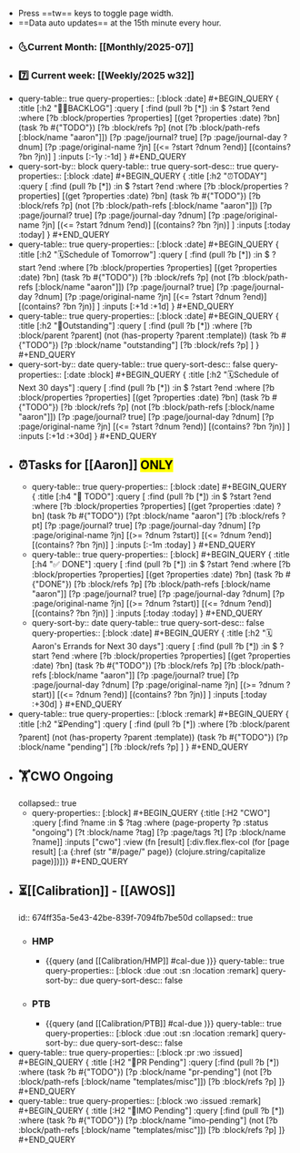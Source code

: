 - Press ==tw== keys to toggle page width.
- ==Data auto updates== at the 15th minute every hour.
- ### 🌜️Current Month: [[Monthly/2025-07]]
- ### 7️⃣ Current week: [[Weekly/2025 w32]]
- query-table:: true
  query-properties:: [:block :date]
  #+BEGIN_QUERY
  {
   :title [:h2 "😵‍💫BACKLOG"]
   :query [
           :find (pull ?b [*])
           :in $ ?start ?end
           :where
           [?b :block/properties ?properties]
           [(get ?properties :date) ?bn]
           (task ?b #{"TODO"})
           [?b :block/refs ?p]
           (not [?b :block/path-refs [:block/name "aaron"]])
           [?p :page/journal? true]
           [?p :page/journal-day ?dnum]
           [?p :page/original-name ?jn]
           [(<= ?start ?dnum ?end)]
           [(contains? ?bn ?jn)]
           ]
  :inputs [:-1y :-1d]
   }
  #+END_QUERY
- query-sort-by:: block
  query-table:: true
  query-sort-desc:: true
  query-properties:: [:block :date]
  #+BEGIN_QUERY
  {
   :title [:h2 "⏰TODAY"]
   :query [
           :find (pull ?b [*])
           :in $ ?start ?end
           :where
           [?b :block/properties ?properties]
           [(get ?properties :date) ?bn]
           (task ?b #{"TODO"})
           [?b :block/refs ?p]
           (not [?b :block/path-refs [:block/name "aaron"]])
           [?p :page/journal? true]
           [?p :page/journal-day ?dnum]
           [?p :page/original-name ?jn]
           [(<= ?start ?dnum ?end)]
           [(contains? ?bn ?jn)]
           ]
  :inputs [:today :today]
   }
  #+END_QUERY
- query-table:: true
  query-properties:: [:block :date]
  #+BEGIN_QUERY
  {
   :title [:h2 "🗓️Schedule of Tomorrow"]
   :query [
           :find (pull ?b [*])
           :in $ ?start ?end
           :where
           [?b :block/properties ?properties]
           [(get ?properties :date) ?bn]
           (task ?b #{"TODO"})
           [?b :block/refs ?p]
           (not [?b :block/path-refs [:block/name "aaron"]])
           [?p :page/journal? true]
           [?p :page/journal-day ?dnum]
           [?p :page/original-name ?jn]
           [(<= ?start ?dnum ?end)]
           [(contains? ?bn ?jn)]
           ]
  :inputs [:+1d :+1d]
   }
  #+END_QUERY
- query-table:: true
  query-properties:: [:block :date]
  #+BEGIN_QUERY
  {
   :title [:h2 "📌Outstanding"]
   :query [
           :find (pull ?b [*])
           :where
           [?b :block/parent ?parent]
           (not (has-property ?parent :template))
           (task ?b #{"TODO"})
           [?p :block/name "outstanding"]
           [?b :block/refs ?p]
           ]
   }
  #+END_QUERY
- query-sort-by:: date
  query-table:: true
  query-sort-desc:: false
  query-properties:: [:date :block]
  #+BEGIN_QUERY
  {
   :title [:h2 "🗓️Schedule of Next 30 days"]
   :query [
           :find (pull ?b [*])
           :in $ ?start ?end
           :where
           [?b :block/properties ?properties]
           [(get ?properties :date) ?bn]
           (task ?b #{"TODO"})
           [?b :block/refs ?p]
           (not [?b :block/path-refs [:block/name "aaron"]])
           [?p :page/journal? true]
           [?p :page/journal-day ?dnum]
           [?p :page/original-name ?jn]
           [(<= ?start ?dnum ?end)]
           [(contains? ?bn ?jn)]
           ]
  :inputs [:+1d :+30d]
   }
  #+END_QUERY
- ## ⏰Tasks for [[Aaron]] <mark class='green'>ONLY</mark>
	- query-table:: true
	  query-properties:: [:block :date]
	  #+BEGIN_QUERY
	  {
	   :title [:h4 "🎯 TODO"]
	   :query [
	           :find (pull ?b [*])
	           :in $ ?start ?end
	           :where
	           [?b :block/properties ?properties]
	           [(get ?properties :date) ?bn]
	           (task ?b #{"TODO"})
	           [?pt :block/name "aaron"]
	           [?b :block/refs ?pt]
	           [?p :page/journal? true]
	           [?p :page/journal-day ?dnum]
	           [?p :page/original-name ?jn]
	           [(>= ?dnum ?start)]
	           [(<= ?dnum ?end)]
	           [(contains? ?bn ?jn)]
	           ]
	  :inputs [:-1m :today]
	   }
	  #+END_QUERY
	- query-table:: true
	  query-properties:: [:block]
	  #+BEGIN_QUERY
	  {
	   :title [:h4 "✅ DONE"]
	   :query [
	           :find (pull ?b [*])
	           :in $ ?start ?end
	           :where
	           [?b :block/properties ?properties]
	           [(get ?properties :date) ?bn]
	           (task ?b #{"DONE"})
	           [?b :block/refs ?p]
	           [?b :block/path-refs [:block/name "aaron"]]
	           [?p :page/journal? true]
	           [?p :page/journal-day ?dnum]
	           [?p :page/original-name ?jn]
	           [(>= ?dnum ?start)]
	           [(<= ?dnum ?end)]
	           [(contains? ?bn ?jn)]
	           ]
	  :inputs [:today :today]
	   }
	  #+END_QUERY
	- query-sort-by:: date
	  query-table:: true
	  query-sort-desc:: false
	  query-properties:: [:block :date]
	  #+BEGIN_QUERY
	  {
	   :title [:h2 "🗓️Aaron's Errands for Next 30 days"]
	   :query [
	           :find (pull ?b [*])
	           :in $ ?start ?end
	           :where
	           [?b :block/properties ?properties]
	           [(get ?properties :date) ?bn]
	           (task ?b #{"TODO"})
	           [?b :block/refs ?p]
	           [?b :block/path-refs [:block/name "aaron"]]
	           [?p :page/journal? true]
	           [?p :page/journal-day ?dnum]
	           [?p :page/original-name ?jn]
	           [(>= ?dnum ?start)]
	           [(<= ?dnum ?end)]
	           [(contains? ?bn ?jn)]
	           ]
	  :inputs [:today :+30d]
	   }
	  #+END_QUERY
- query-table:: true
  query-properties:: [:block :remark]
  #+BEGIN_QUERY
  {
   :title [:h2 "⏳Pending"]
   :query [
           :find (pull ?b [*])
           :where
           [?b :block/parent ?parent]
           (not (has-property ?parent :template))
           (task ?b #{"TODO"})
           [?p :block/name "pending"]
           [?b :block/refs ?p]
           ]
   }
  #+END_QUERY
- ## 🏋️CWO Ongoing
  collapsed:: true
	- query-properties:: [:block]
	  #+BEGIN_QUERY
	  {:title [:H2 "CWO"]
	   :query [:find ?name
	         :in $ ?tag
	         :where
	         (page-property ?p :status "ongoing")
	         [?t :block/name ?tag]
	         [?p :page/tags ?t]
	         [?p :block/name ?name]]
	   :inputs ["cwo"]
	   :view (fn [result]
	         [:div.flex.flex-col
	          (for [page result]
	            [:a {:href (str "#/page/" page)} (clojure.string/capitalize page)])])}
	  #+END_QUERY
- ## ⏳[[Calibration]] - [[AWOS]]
  id:: 674ff35a-5e43-42be-839f-7094fb7be50d
  collapsed:: true
	- ### HMP
		- {{query (and [[Calibration/HMP]] #cal-due )}}
		  query-table:: true
		  query-properties:: [:block :due :out :sn :location :remark]
		  query-sort-by:: due
		  query-sort-desc:: false
	- ### PTB
		- {{query (and [[Calibration/PTB]] #cal-due )}}
		  query-table:: true
		  query-properties:: [:block :due :out :sn :location :remark]
		  query-sort-by:: due
		  query-sort-desc:: false
- query-table:: true
  query-properties:: [:block :pr :wo :issued]
  #+BEGIN_QUERY
  {
  :title [:H2 "🛒PR Pending"]
  :query [:find (pull ?b [*])
           :where
           (task ?b #{"TODO"})
           [?p :block/name "pr-pending"]
           (not [?b :block/path-refs [:block/name "templates/misc"]])
           [?b :block/refs ?p]
  ]}
  #+END_QUERY
- query-table:: true
  query-properties:: [:block :wo :issued :remark]
  #+BEGIN_QUERY
  {
  :title [:H2 "🛒IMO Pending"]
  :query [:find (pull ?b [*])
           :where
           (task ?b #{"TODO"})
           [?p :block/name "imo-pending"]
           (not [?b :block/path-refs [:block/name "templates/misc"]])
           [?b :block/refs ?p]
  ]}
  #+END_QUERY